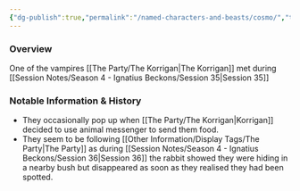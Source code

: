 ```yaml
---
{"dg-publish":true,"permalink":"/named-characters-and-beasts/cosmo/","tags":["NPC"],"updated":"2025-04-23T21:37:48.860+01:00"}
---
```


### Overview
One of the vampires [[The Party/The Korrigan\|The Korrigan]] met during [[Session Notes/Season 4 - Ignatius Beckons/Session 35\|Session 35]]

### Notable Information & History 
- They occasionally pop up when [[The Party/The Korrigan\|Korrigan]] decided to use animal messenger to send them food. 
- They seem to be following [[Other Information/Display Tags/The Party\|The Party]] as during [[Session Notes/Season 4 - Ignatius Beckons/Session 36\|Session 36]] the rabbit showed they were hiding in a nearby bush but disappeared as soon as they realised they had been spotted. 